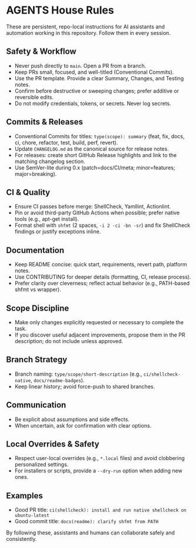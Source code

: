 # AGENTS House Rules

These are persistent, repo-local instructions for AI assistants and automation working in this repository. Follow them in every session.

## Safety & Workflow

- Never push directly to `main`. Open a PR from a branch.
- Keep PRs small, focused, and well-titled (Conventional Commits).
- Use the PR template. Provide a clear Summary, Changes, and Testing notes.
- Confirm before destructive or sweeping changes; prefer additive or reversible edits.
- Do not modify credentials, tokens, or secrets. Never log secrets.

## Commits & Releases

- Conventional Commits for titles: `type(scope): summary` (feat, fix, docs, ci, chore, refactor, test, build, perf, revert).
- Update `CHANGELOG.md` as the canonical source for release notes.
- For releases: create short GitHub Release highlights and link to the matching changelog section.
- Use SemVer-lite during 0.x (patch=docs/CI/meta; minor=features; major=breaking).

## CI & Quality

- Ensure CI passes before merge: ShellCheck, Yamllint, Actionlint.
- Pin or avoid third-party GitHub Actions when possible; prefer native tools (e.g., apt-get install).
- Format shell with `shfmt` (2 spaces, `-i 2 -ci -bn -sr`) and fix ShellCheck findings or justify exceptions inline.

## Documentation

- Keep README concise: quick start, requirements, revert path, platform notes.
- Use CONTRIBUTING for deeper details (formatting, CI, release process).
- Prefer clarity over cleverness; reflect actual behavior (e.g., PATH-based shfmt vs wrapper).

## Scope Discipline

- Make only changes explicitly requested or necessary to complete the task.
- If you discover useful adjacent improvements, propose them in the PR description; do not include unless approved.

## Branch Strategy

- Branch naming: `type/scope/short-description` (e.g., `ci/shellcheck-native`, `docs/readme-badges`).
- Keep linear history; avoid force-push to shared branches.

## Communication

- Be explicit about assumptions and side effects.
- When uncertain, ask for confirmation with clear options.

## Local Overrides & Safety

- Respect user-local overrides (e.g., `*.local` files) and avoid clobbering personalized settings.
- For installers or scripts, provide a `--dry-run` option when adding new ones.

## Examples

- Good PR title: `ci(shellcheck): install and run native shellcheck on ubuntu-latest`
- Good commit title: `docs(readme): clarify shfmt from PATH`

By following these, assistants and humans can collaborate safely and consistently.
